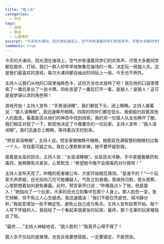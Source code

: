```yaml
---
title: "狼人杀"
categories:
  - 作文
tags:
  - 游戏
  - 聚会
  - 心理博弈
excerpt: "今天的大课间，阳光洒在操场上，空气中弥漫着同学们的欢笑声，尽管大多数同学都在跑步、打球，我们一群人却早早地聚集在操场的一角，决定玩一局狼人杀。这是我们最喜欢的游戏，每次大课间都会抽出时间玩上一局，今天也不例外。"
comments: true
---
```

今天的大课间，阳光洒在操场上，空气中弥漫着同学们的欢笑声，尽管大多数同学都在跑步、打球，我们一群人却早早地聚集在操场的一角，决定玩一局狼人杀。这是我们最喜欢的游戏，每次大课间都会抽出时间玩上一局，今天也不例外。

主持人让我们从他的口袋里抽角色卡，这份方法也太独特了吧！我在他的口袋里摸索了一番后拿出了一张卡牌。四处张望了一番后打开一看，是狼人！是狼人！这可是我梦寐以求的角色啊！

游戏开始！主持人宣布：“天黑请闭眼”。我们都低下头，闭上眼睛。主持人接着说：“狼人请睁眼”。我迅速睁开眼睛，四周的同伴们都在低头，我偷偷扫视着其他人的面庞，看着能否从他们的神态中找到线索。我的另一位狼人队友也睁开了眼，我们相互对视了一下，默契地决定了今晚要杀的一位玩家。主持人宣布：“狼人请闭眼”。我们迅速合上眼睛，等待着白天的到来。

“预言家请睁眼”，主持人说。预言家微微睁开眼睛，她那双充满智慧的眼睛扫过每一个人，寻找着可疑之处。我在心里默默祈祷，她不要怀疑到我。

接着是女巫的回合。主持人说：“女巫请睁眼”。女巫目光冷静，手中紧握着解药和毒药。我稍微有点紧张，心里默念：“希望她今晚不会用毒药对付我呀！”

主持人宣布天亮了。昨晚的死者被公布，大家开始相互猜测。“是谁干的？”一个玩家大声质疑，目光投向几位可能嫌疑人。气氛立刻紧绷。我保持沉默，低头观察，心里默想着如何避免暴露。此时，预言家开口说：“昨晚我占卜了他，他是狼人！”她指向了一个玩家，大家的目光立刻集中在那个人身上。那人脸色一变，急忙辩解，但不免让人心生疑虑。我迅速插话：“我们不能仅凭直觉，得冷静分析。”我故意增加一些不确定性，避免让自己成为焦点。主持人宣布投票开始。每个人写下怀疑的人，我投给了一个看起来很紧张的玩家。最终，那个无辜的玩家被投出了局。

“最终......”主持人神秘地说，“狼人胜利！”我真开心得不得了！

狼人杀不仅玩的是推理，也告诉我要想获胜，一定要镇定，不能慌张。


